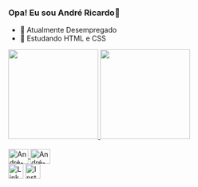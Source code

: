 ### Opa! Eu sou André Ricardo👋

- 🔭 Atualmente Desempregado
- 🌱 Estudando HTML e CSS

<div>
<a href="https://github.com/AndreRicardoM">
<img height="180em" src="https://github-readme-stats.vercel.app/api?username=AndreRicardoM&show_icons=true&theme=dark&include_all_commits=true&count_private=true" />
<img height="180em" src="https://github-readme-stats.vercel.app/api/top-langs/?username=AndreRicardoM&layout=compact&langs_count=16&theme=dark"/>
</div>

 <div style="display: incline_block">
    <br>
    <img align="center" alt="André-HTML" height="30" width="40" src="https://cdn.jsdelivr.net/gh/devicons/devicon/icons/html5/html5-original.svg" />
    <img align="center" alt="André-CSS" height="30" width="40" src="https://cdn.jsdelivr.net/gh/devicons/devicon/icons/css3/css3-original.svg" />
    <br>
    <a href="https://www.linkedin.com/in/andré-ricardo-mânica-martins/">
    <img align="center" alt="LinkedIn" height="30" width="30" src="https://cdn.jsdelivr.net/gh/devicons/devicon/icons/linkedin/linkedin-original.svg" /></a>
    <a href="https://instagram.com/andre_manica_m?igshid=ZDdkNTZiNTM=/">
    <img align="center" alt="Instagram" height="30" width="30" src="https://encrypted-tbn0.gstatic.com/images?q=tbn:ANd9GcTU87wCfUVOshXCEM1ISGvVFTfIm2uBITKuZQ&s" /></a>
</div>



